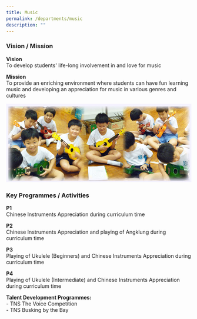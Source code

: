 ```yaml
---
title: Music
permalink: /departments/music
description: ""
---
```

### Vision / Mission

**Vision** <br>
To develop students' life-long involvement in and love for music

**Mission** <br>
To provide an enriching environment where students can have fun learning music and developing an appreciation for music in various genres and cultures

![](/images/music_vision.jpg)

### Key Programmes / Activities

**P1** <br>
Chinese Instruments Appreciation during curriculum time

**P2** <br>
Chinese Instruments Appreciation and playing of Angklung during curriculum time

**P3** <br>
Playing of Ukulele (Beginners) and Chinese Instruments Appreciation during curriculum time  

**P4** <br>
Playing of Ukulele (Intermediate) and Chinese Instruments Appreciation during curriculum time  

**Talent Development Programmes:** <br>
\- TNS The Voice Competition <br>
\- TNS Busking by the Bay